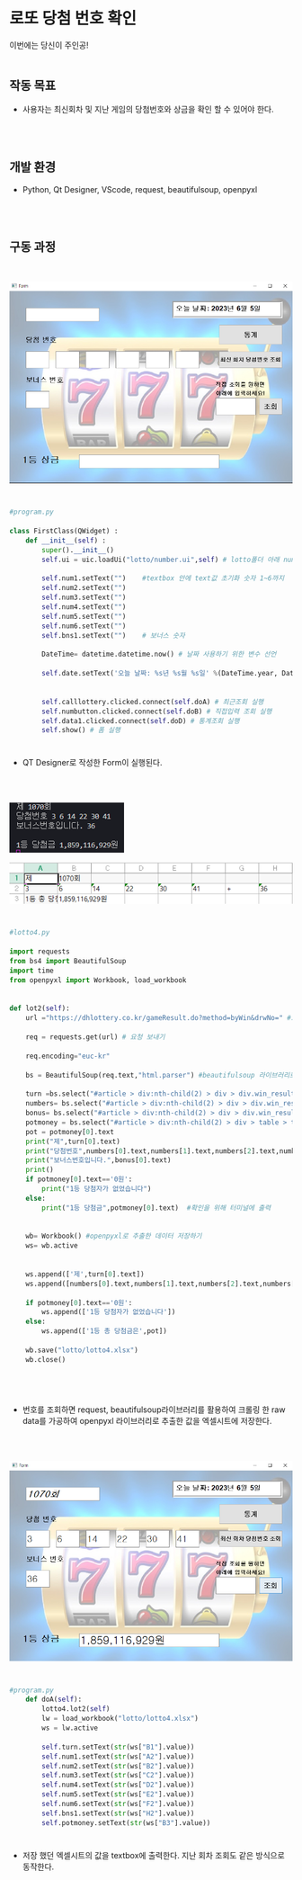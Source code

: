 # 로또 당첨 번호 확인

이번에는 당신이 주인공!
<br>
<br>

##  작동 목표

* 사용자는 최신회차 및 지난 게임의 당첨번호와 상금을 확인 할 수 있어야 한다.
<br>
<br>

## 개발 환경

* Python, Qt Designer, VScode, request, beautifulsoup, openpyxl
<br>
<br>

##  구동 과정

<br>

![](https://github.com/gitcat87/Lottery/blob/main/images/image1.png?raw=true)
<br>

#

```python
#program.py

class FirstClass(QWidget) :
    def __init__(self) :
        super().__init__()
        self.ui = uic.loadUi("lotto/number.ui",self) # lotto폴더 아래 number.ui 파일을 로드 합니다

        self.num1.setText("")    #textbox 안에 text값 초기화 숫자 1~6까지
        self.num2.setText("")
        self.num3.setText("")
        self.num4.setText("")
        self.num5.setText("")
        self.num6.setText("")
        self.bns1.setText("")    # 보너스 숫자

        DateTime= datetime.datetime.now() # 날짜 사용하기 위한 변수 선언

        self.date.setText('오늘 날짜: %s년 %s월 %s일' %(DateTime.year, DateTime.month, DateTime.day)) # 날짜 형식 지정
        

        self.calllottery.clicked.connect(self.doA) # 최근조회 실행
        self.numbutton.clicked.connect(self.doB) # 직접입력 조회 실행
        self.data1.clicked.connect(self.doD) # 통계조회 실행
        self.show() # 폼 실행

```

#

* QT Designer로 작성한 Form이 실행된다.

<br>
<br>

![](https://github.com/gitcat87/Lottery/blob/main/images/image2.png?raw=true)
<br>

![](https://github.com/gitcat87/Lottery/blob/main/images/image3.png?raw=true)

#
```python
#lotto4.py

import requests
from bs4 import BeautifulSoup
import time
from openpyxl import Workbook, load_workbook


def lot2(self):
    url ="https://dhlottery.co.kr/gameResult.do?method=byWin&drwNo=" #크롤링 할 주소

    req = requests.get(url) # 요청 보내기

    req.encoding="euc-kr" 

    bs = BeautifulSoup(req.text,"html.parser") #beautifulsoup 라이브러리로 html 코드 갈무리 하기

    turn =bs.select("#article > div:nth-child(2) > div > div.win_result > h4 > strong") #회차
    numbers= bs.select("#article > div:nth-child(2) > div > div.win_result > div > div.num.win > p > span") #당첨번호
    bonus= bs.select("#article > div:nth-child(2) > div > div.win_result > div > div.num.bonus > p > span") #보너스 번호
    potmoney = bs.select("#article > div:nth-child(2) > div > table > tbody > tr:nth-child(1) > td:nth-child(4)") # 당첨금
    pot = potmoney[0].text 
    print("제",turn[0].text)
    print("당첨번호",numbers[0].text,numbers[1].text,numbers[2].text,numbers[3].text,numbers[4].text,numbers[5].text)
    print("보너스번호입니다.",bonus[0].text)
    print()
    if potmoney[0].text=='0원':
        print("1등 당첨자가 없었습니다")
    else:
        print("1등 당첨금",potmoney[0].text)  #확인을 위해 터미널에 출력


    wb= Workbook() #openpyxl로 추출한 데이터 저장하기
    ws= wb.active


    ws.append(['제',turn[0].text])
    ws.append([numbers[0].text,numbers[1].text,numbers[2].text,numbers[3].text,numbers[4].text,numbers[5].text,'+',bonus[0].text]) 

    if potmoney[0].text=='0원':
        ws.append(['1등 당첨자가 없었습니다'])
    else:
        ws.append(['1등 총 당첨금은',pot])

    wb.save("lotto/lotto4.xlsx")
    wb.close()

```
#
<br>

* 번호를 조회하면 request, beautifulsoup라이브러리를 활용하여 크롤링 한 raw data를 가공하여 openpyxl 라이브러리로 추출한 값을 엑셀시트에 저장한다. 

<br>
<br>

![](https://github.com/gitcat87/Lottery/blob/main/images/image4.png?raw=true)

#
```python
#program.py
    def doA(self):
        lotto4.lot2(self)
        lw = load_workbook("lotto/lotto4.xlsx")
        ws = lw.active

        self.turn.setText(str(ws["B1"].value))
        self.num1.setText(str(ws["A2"].value))
        self.num2.setText(str(ws["B2"].value))
        self.num3.setText(str(ws["C2"].value))
        self.num4.setText(str(ws["D2"].value))
        self.num5.setText(str(ws["E2"].value))
        self.num6.setText(str(ws["F2"].value))
        self.bns1.setText(str(ws["H2"].value))
        self.potmoney.setText(str(ws["B3"].value))

```
#

* 저장 했던 엑셀시트의 값을 textbox에 출력한다. 지난 회차 조회도 같은 방식으로 동작한다.
